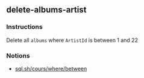 ## delete-albums-artist

### Instructions

Delete all `albums` where `ArtistId` is between 1 and 22

### Notions

- [sql.sh/cours/where/between](https://sql.sh/cours/where/between)
